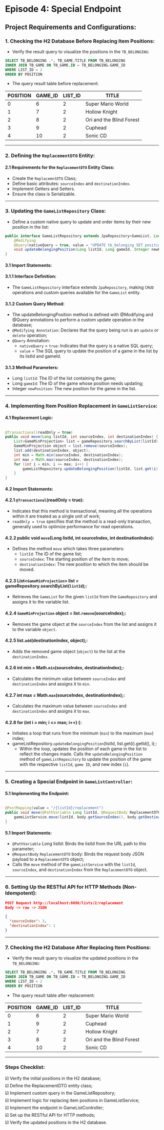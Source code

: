 # Episode 4: Special Endpoint
## Project Requirements and Configurations:
### 1. Checking the H2 Database Before Replacing Item Positions:
- Verify the result query to visualize the positions in the `TB_BELONGING`:
```sql
SELECT TB_BELONGING .*, TB_GAME.TITLE FROM TB_BELONGING
INNER JOIN TB_GAME ON TB_GAME.ID = TB_BELONGING.GAME_ID
WHERE LIST_ID = 2
ORDER BY POSITION
```
- The query result table before replacement:

| POSITION | GAME_ID | LIST_ID | TITLE                    |
|----------|---------|---------|--------------------------|
| 0        | 6       | 2       | Super Mario World        |
| 1        | 7       | 2       | Hollow Knight            |
| 2        | 8       | 2       | Ori and the Blind Forest |
| 3        | 9       | 2       | Cuphead                  |
| 4        | 10      | 2       | Sonic CD                 |
***
### 2. Defining the `ReplacementDTO` Entity:
#### 2.1 Requirements for the `ReplacementDTO` Entity Class:
- Create the `ReplacemntDTO` Class;
- Define basic attributes: `sourceIndex` and `destinationIndex`.
- Implement Getters and Setters.
- Ensure the class is Serializable.
***
### 3. Updating the `GameListRepository` Class:
- Define a custom native query to update and order items by their new position in the list:
```java
public interface GameListRepository extends JpaRepository<GameList, Long> {
    @Modifying
    @Query(nativeQuery = true, value = "UPDATE tb_belonging SET position = :newPosition WHERE list_id = :listId AND game_id = :gameId")
    void updateBelongingPosition(Long listId, Long gameId, Integer newPosition);
}
```
#### 3.1 Import Statements:
#### 3.1.1 Interface Definition:
- The `GameListRepository` interface extends `JpaRepository`, making `CRUD` operations and custom queries available for the `GameList` entity.
#### 3.1.2 Custom Query Method:
- The updateBelongingPosition method is defined with @Modifying and @Query annotations to perform a custom update operation in the database;
- `@Modifying Annotation`: Declares that the query being run is an `update` or `delete` operation;
- `@Query` Annotation:
  - `nativeQuery` = `true`: Indicates that the query is a native SQL query;
  - `value` = The SQL query to update the position of a game in the list by its listId and gameId.
#### 3.1.3 Method Parameters:
- Long `listId`: The ID of the list containing the game;
- Long `gameId`: The ID of the game whose position needs updating;
- Integer `newPosition`: The new position for the game in the list.
***
### 4. Implementing Item Position Replacement in `GameListService`:
#### 4.1 Replacement Logic:
```java

@Transactional(readOnly = true)
public void move(Long listId, int sourceIndex, int destinationIndex) {
    List<GameMinProjection> list = gameRepository.searchByList(listId);
    GameMinProjection object = list.remove(sourceIndex);
    list.add(destinationIndex, object);
    int min = Math.min(sourceIndex, destinationIndex);
    int max = Math.max(sourceIndex, destinationIndex);
    for (int i = min; i <= max; i++) {
        gameListRepository.updateBelongingPosition(listId, list.get(i).getId(), i);
    }
}
```
#### 4.2 Import Statements:
#### 4.2.1 `@Transactional`(readOnly = true):
- Indicates that this method is transactional, meaning all the operations within it are treated as a single unit of work;
- `readOnly = true` specifies that the method is a read-only transaction, generally used to optimize performance for read operations.
#### 4.2.2 public void `move`(Long listId, int sourceIndex, int destinationIndex):
- Defines the method `move` which takes three parameters:
  - `listId`: The ID of the game list;
  - `sourceIndex`: The starting position of the item to move;
  - `destinationIndex`: The new position to which the item should be moved.
#### 4.2.3 List<`GameMinProjection`> list = gameRepository.searchByList(`listId`);:
- Retrieves the `GameList` for the given `listId` from the `GameRepository` and assigns it to the variable list.
#### 4.2.4 `GameMinProjection` object = list.`remove`(sourceIndex);:
- Removes the game object at the `sourceIndex` from the list and assigns it to the variable `object`.
#### 4.2.5 list.`add`(destinationIndex, object);:
- Adds the removed game object (`object`) to the list at the `destinationIndex`.
#### 4.2.6 int min = Math.`min`(sourceIndex, destinationIndex);:
- Calculates the minimum value between `sourceIndex` and `destinationIndex` and assigns it to `min`.
#### 4.2.7 int max = Math.`max`(sourceIndex, destinationIndex);:
- Calculates the maximum value between `sourceIndex` and `destinationIndex` and assigns it to `max`.
#### 4.2.8 for (int i = min; i <= max; i++) {:
- Initiates a loop that runs from the minimum (`min`) to the maximum (`max`) index;
- gameListRepository.`updateBelongingPosition`(listId, list.get(i).getId(), i);:
  - Within the loop, updates the position of each game in the list to reflect the changes made. Calls the `updateBelongingPosition` method of `gameListRepository` to update the position of the game with the respective `listId`, `game ID`, and new index (`i`).
***
### 5. Creating a Special Endpoint in `GameListController`:
#### 5.1 Implementing the Endpoint:
```java

@PostMapping(value = "/{listId}/replacement")
public void move(@PathVariable Long listId, @RequestBody ReplacementDTO body) {
    gameListService.move(listId, body.getSourceIndex(), body.getDestinationIndex());
}
```
#### 5.1 Import Statements:
- `@PathVariable` Long listId: Binds the listId from the URL path to this parameter;
- `@RequestBody` `ReplacementDTO` body: Binds the request body JSON payload to a `ReplacementDTO` object;
- Calls the `move` method of the `gameListService` with the `listId`, `sourceIndex`, and `destinationIndex` from the `ReplacementDTO` object.
***
### 6. Setting Up the RESTful API for HTTP Methods (Non-Idempotent):
```JSON
POST Request http://localhost:8080/lists/2/replacement 
Body -> raw -> JSON
```
```json
{
  "sourceIndex": 3,
  "destinationIndex": 1
}
```
***
### 7. Checking the H2 Database After Replacing Item Positions:
- Verify the result query to visualize the updated positions in the `TB_BELONGING`:
```sql
SELECT TB_BELONGING .*, TB_GAME.TITLE FROM TB_BELONGING
INNER JOIN TB_GAME ON TB_GAME.ID = TB_BELONGING.GAME_ID
WHERE LIST_ID = 2
ORDER BY POSITION
```
- The query result table after replacement:

| POSITION | GAME_ID | LIST_ID | TITLE                    |
|----------|---------|---------|--------------------------|
| 0        | 6       | 2       | Super Mario World        |
| 1        | 9       | 2       | Cuphead                  |
| 2        | 7       | 2       | Hollow Knight            |
| 3        | 8       | 2       | Ori and the Blind Forest |
| 4        | 10      | 2       | Sonic CD                 |
***
### Steps Checklist:
:ballot_box_with_check: Verify the initial positions in the H2 database;<br/>
:ballot_box_with_check: Define the ReplacementDTO entity class;<br/>
:ballot_box_with_check: Implement custom query in the GameListRepository;<br/>
:ballot_box_with_check: Implement logic for replacing item positions in GameListService;<br/>
:ballot_box_with_check: Implement the endpoint in GameListController;<br/>
:ballot_box_with_check: Set up the RESTful API for HTTP methods;<br/>
:ballot_box_with_check: Verify the updated positions in the H2 database.
